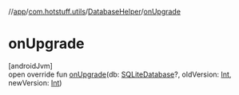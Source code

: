 //[app](../../../index.md)/[com.hotstuff.utils](../index.md)/[DatabaseHelper](index.md)/[onUpgrade](on-upgrade.md)

# onUpgrade

[androidJvm]\
open override fun [onUpgrade](on-upgrade.md)(db: [SQLiteDatabase](https://developer.android.com/reference/kotlin/android/database/sqlite/SQLiteDatabase.html)?, oldVersion: [Int](https://kotlinlang.org/api/latest/jvm/stdlib/kotlin/-int/index.html), newVersion: [Int](https://kotlinlang.org/api/latest/jvm/stdlib/kotlin/-int/index.html))
